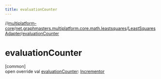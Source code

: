 ```yaml
---
title: evaluationCounter
---
```

//[multiplatform-core](../../../index.html)/[net.graphmasters.multiplatform.core.math.leastsquares](../index.html)/[LeastSquaresAdapter](index.html)/[evaluationCounter](evaluation-counter.html)



# evaluationCounter



[common]\
open override val [evaluationCounter](evaluation-counter.html): [Incrementor](../../net.graphmasters.multiplatform.core.math.utils/-incrementor/index.html)




